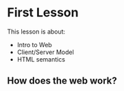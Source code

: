 # First Lesson

This lesson is about:

* Intro to Web
* Client/Server Model
* HTML semantics

## How does the web work?
